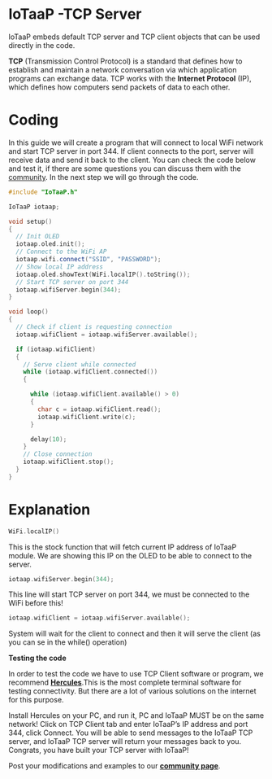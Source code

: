 # IoTaaP -TCP Server

IoTaaP embeds default TCP server and TCP client objects that can be used directly in the code.

**TCP** (Transmission Control Protocol) is a standard that defines how to establish and maintain a network conversation via which application programs can exchange data. TCP works with the **Internet Protocol** (IP), which defines how computers send packets of data to each other.

# Coding

In this guide we will create a program that will connect to local WiFi network and start TCP server in port 344. If client connects to the port, server will receive data and send it back to the client. You can check the code below and test it, if there are some questions you can discuss them with the [community](https://community.iotaap.io/). In the next step we will go through the code.

```cpp
#include "IoTaaP.h"

IoTaaP iotaap;

void setup()
{
  // Init OLED
  iotaap.oled.init();
  // Connect to the WiFi AP
  iotaap.wifi.connect("SSID", "PASSWORD");
  // Show local IP address
  iotaap.oled.showText(WiFi.localIP().toString());
  // Start TCP server on port 344
  iotaap.wifiServer.begin(344);
}

void loop()
{
  // Check if client is requesting connection
  iotaap.wifiClient = iotaap.wifiServer.available();

  if (iotaap.wifiClient)
  {
    // Serve client while connected
    while (iotaap.wifiClient.connected())
    {

      while (iotaap.wifiClient.available() > 0)
      {
        char c = iotaap.wifiClient.read();
        iotaap.wifiClient.write(c);
      }

      delay(10);
    }
    // Close connection
    iotaap.wifiClient.stop();
  }
}
```

# Explanation

```cpp
WiFi.localIP()
```
This is the stock function that will fetch current IP address of IoTaaP module. We are showing this IP on the OLED to be able to connect to the server.

```cpp
iotaap.wifiServer.begin(344);
```
This line will start TCP server on port 344, we must be connected to the WiFi before this!

```cpp
iotaap.wifiClient = iotaap.wifiServer.available();
```
System will wait for the client to connect and then it will serve the client (as you can se in the while() operation)

**Testing the code**

In order to test the code we have to use TCP Client software or program, we recommend [**Hercules**](https://www.hw-group.com/software/hercules-setup-utility).This is the most complete terminal software for testing connectivity. But there are a lot of various solutions on the internet for this purpose.

Install Hercules on your PC, and run it, PC and IoTaaP MUST be on the same network! Click on TCP Client tab and enter IoTaaP’s IP address and port 344, click Connect. You will be able to send messages to the IoTaaP TCP server, and IoTaaP TCP server will return your messages back to you. Congrats, you have built your TCP server with IoTaaP!

Post your modifications and examples to our [**community page**](https://community.iotaap.io/).